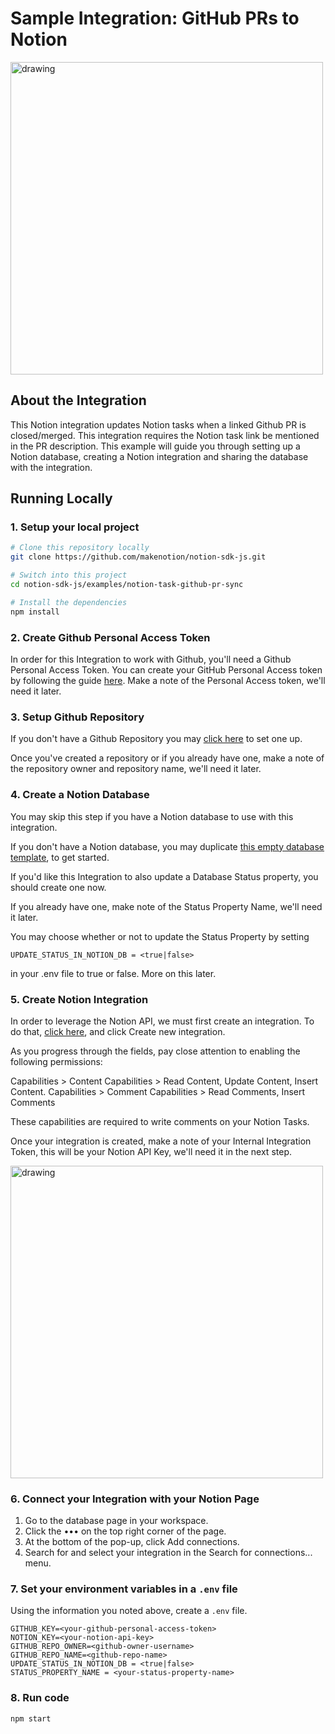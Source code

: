# Sample Integration: GitHub PRs to Notion

<img src="https://dev.notion.so/front-static/external/readme/images/github-notion-example@2x.png" alt="drawing" width="500"/>

## About the Integration

This Notion integration updates Notion tasks when a linked Github PR is closed/merged. This integration requires the Notion task link be mentioned in the PR description. This example will guide you through setting up a Notion database, creating a Notion integration and sharing the database with the integration.

## Running Locally

### 1. Setup your local project

```zsh
# Clone this repository locally
git clone https://github.com/makenotion/notion-sdk-js.git

# Switch into this project
cd notion-sdk-js/examples/notion-task-github-pr-sync

# Install the dependencies
npm install
```

### 2. Create Github Personal Access Token

In order for this Integration to work with Github, you'll need a Github Personal Access Token. You can create your GitHub Personal Access token by following the guide [here](https://docs.github.com/en/github/authenticating-to-github/creating-a-personal-access-token). Make a note of the Personal Access token, we'll need it later.

### 3. Setup Github Repository

If you don't have a Github Repository you may [click here](https://github.com/new) to set one up.

Once you've created a repository or if you already have one, make a note of the repository owner and repository name, we'll need it later.

### 4. Create a Notion Database

You may skip this step if you have a Notion database to use with this integration.

If you don't have a Notion database, you may duplicate [this empty database template](https://www.notion.so/Example-Notion-Tasks-Database-93cf694c6b8c4a829ef3fb389ac62d4e), to get started.

If you'd like this Integration to also update a Database Status property, you should create one now.

If you already have one, make note of the Status Property Name, we'll need it later.

You may choose whether or not to update the Status Property by setting

```
UPDATE_STATUS_IN_NOTION_DB = <true|false>
```

in your .env file to true or false. More on this later.

### 5. Create Notion Integration

In order to leverage the Notion API, we must first create an integration. To do that, [click here](https://www.notion.com/my-integrations), and click Create new integration.

As you progress through the fields, pay close attention to enabling the following permissions:

Capabilities > Content Capabilities > Read Content, Update Content, Insert Content.
Capabilities > Comment Capabilities > Read Comments, Insert Comments

These capabilities are required to write comments on your Notion Tasks.

Once your integration is created, make a note of your Internal Integration Token, this will be your Notion API Key, we'll need it in the next step.

<img src="https://files.readme.io/cbbd7c3-create_integration.gif" alt="drawing" width="500"/>

### 6. Connect your Integration with your Notion Page

1. Go to the database page in your workspace.
2. Click the ••• on the top right corner of the page.
3. At the bottom of the pop-up, click Add connections.
4. Search for and select your integration in the Search for connections... menu.

### 7. Set your environment variables in a `.env` file

Using the information you noted above, create a `.env` file.

```
GITHUB_KEY=<your-github-personal-access-token>
NOTION_KEY=<your-notion-api-key>
GITHUB_REPO_OWNER=<github-owner-username>
GITHUB_REPO_NAME=<github-repo-name>
UPDATE_STATUS_IN_NOTION_DB = <true|false>
STATUS_PROPERTY_NAME = <your-status-property-name>
```

### 8. Run code

```zsh
npm start
```
